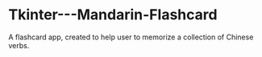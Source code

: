# Tkinter---Mandarin-Flashcard
A flashcard app, created to help user to memorize a collection of  Chinese verbs.

